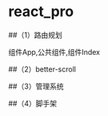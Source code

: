 # react_pro

##（1）路由规划

组件App,公共组件,组件Index
   <div className="App">
        <div className='wrap'>
          <Switch>
            <Redirect  exact from="/" to="/index/home"></Redirect> 
            <RouterCom routers={ROUTER_MAP.ROUTER_VIEW}></RouterCom>
          </Switch>
          </div>
      </div>

##（2）better-scroll

##（3）管理系统

##（4）脚手架